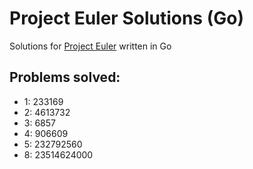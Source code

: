 # Project Euler Solutions (Go) 

Solutions for [Project Euler](https://projecteuler.net/problem=0) written in Go

## Problems solved:
- 1: 233169
- 2: 4613732
- 3: 6857
- 4: 906609
- 5: 232792560
- 8: 23514624000